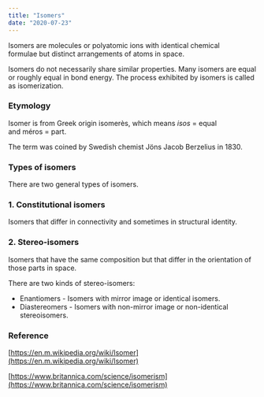 ```yaml
---
title: "Isomers"
date: "2020-07-23"
---
```


Isomers are molecules or polyatomic ions with identical chemical formulae but distinct arrangements of atoms in space.

Isomers do not necessarily share similar properties. Many isomers are equal or roughly equal in bond energy. The process exhibited by isomers is called as isomerization.

### Etymology

Isomer is from Greek origin isomerès, which means _isos_ = equal and méros = part.

The term was coined by Swedish chemist Jöns Jacob Berzelius in 1830.

### Types of isomers

There are two general types of isomers. 

### 1\. Constitutional isomers

Isomers that differ in connectivity and sometimes in structural identity.

### 2\. Stereo-isomers

Isomers that have the same composition but that differ in the orientation of those parts in space. 

There are two kinds of stereo-isomers:

- Enantiomers - Isomers with mirror image or identical isomers.
- Diastereomers - Isomers with non-mirror image or non-identical stereoisomers. 

### Reference

[https://en.m.wikipedia.org/wiki/Isomer](https://en.m.wikipedia.org/wiki/Isomer)

[https://www.britannica.com/science/isomerism](https://www.britannica.com/science/isomerism)
